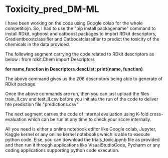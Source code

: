 # Toxicity_pred_DM-ML

I have been working on the code using Google colab for the whole competitiojn.
So, I had to use the "pip install packagename" command to install RDkit, xgboost and catboost packages to import RDkit descriptors, Gradientboostclassifier and Catboostclassifier to predict the toxicity of the chemicals in the data provided.

The following segment carrying the code related to RDkit descriptors as below :
from rdkit.Chem import Descriptors

**for name,function in Descriptors.descList:
  print(name, function)**
  
The above command gives us the 208 descriptors being able to generate of RDkit package.

Once the above commands are run, then you can just upload the files train_II.csv and test_II.csv before you initiate the run of the code to deliver hte prediction file "predictions.csv"


The next segment carries the code of internal evaluation using K-fold cross-evaluation which can be run at any time to check your score internally.


All you need is either a online notebook editor like Google colab, Jupyter, Kaggle kernel or any online kernel notebooks which is able to execute python code. Else, you can download the trials_toxic.ipynb file as provided and then run it through applications like VisualStudioCode, Pycharm or any coding applications supporting python code execution.


